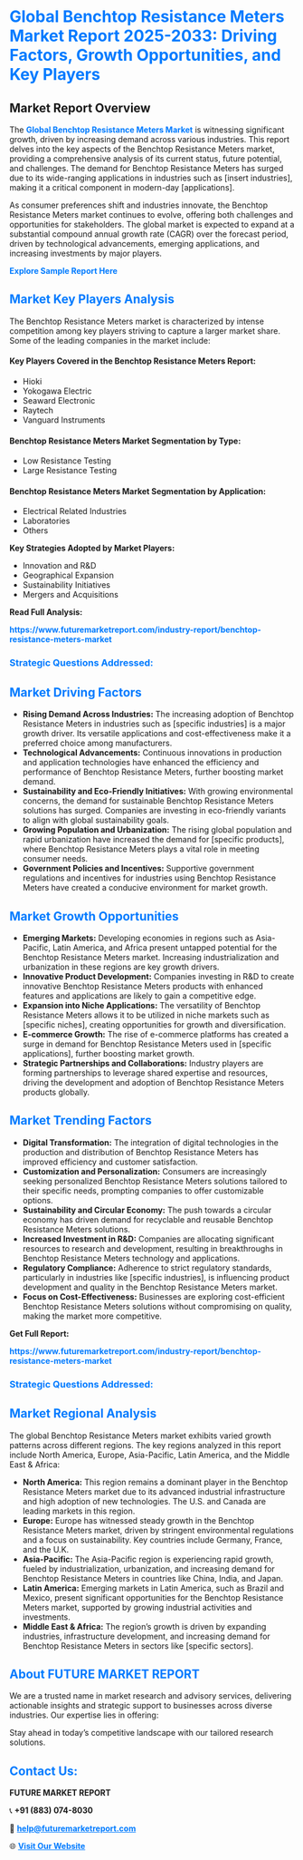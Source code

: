 <h1 style="color: #007BFF;">Global Benchtop Resistance Meters Market Report 2025-2033: Driving Factors, Growth Opportunities, and Key Players</h1>

<section id="overview">
<h2>Market Report Overview</h2>
<p>The <a href="https://www.futuremarketreport.com/industry-report/benchtop-resistance-meters-market" style="color: #007BFF; text-decoration: none;"><strong>Global Benchtop Resistance Meters Market</strong></a> is witnessing significant growth, driven by increasing demand across various industries. This report delves into the key aspects of the Benchtop Resistance Meters market, providing a comprehensive analysis of its current status, future potential, and challenges. The demand for Benchtop Resistance Meters has surged due to its wide-ranging applications in industries such as [insert industries], making it a critical component in modern-day [applications].</p>
<p>As consumer preferences shift and industries innovate, the Benchtop Resistance Meters market continues to evolve, offering both challenges and opportunities for stakeholders. The global market is expected to expand at a substantial compound annual growth rate (CAGR) over the forecast period, driven by technological advancements, emerging applications, and increasing investments by major players.</p>
</section>

<section id="overview">
<p><a href="https://www.futuremarketreport.com/request-sample/reportId=29324" style="color: #007BFF; text-decoration: none;"><strong>Explore Sample Report Here</strong></a></p>
</section>

<section id="key-players">
<h2 style="color: #007BFF;">Market Key Players Analysis</h2>
<p>The Benchtop Resistance Meters market is characterized by intense competition among key players striving to capture a larger market share. Some of the leading companies in the market include:</p>
<h4>Key Players Covered in the Benchtop Resistance Meters Report:</h4>
<ul><li>Hioki</li><li>Yokogawa Electric</li><li>Seaward Electronic</li><li>Raytech</li><li>Vanguard Instruments</li></ul>
<h4>Benchtop Resistance Meters Market Segmentation by Type:</h4>
<ul><li>Low Resistance Testing</li><li>Large Resistance Testing</li></ul>

<h4>Benchtop Resistance Meters Market Segmentation by Application:</h4>
<ul><li>Electrical Related Industries</li><li>Laboratories</li><li>Others</li></ul>
<p><strong>Key Strategies Adopted by Market Players:</strong></p>
<ul>
<li>Innovation and R&D</li>
<li>Geographical Expansion</li>
<li>Sustainability Initiatives</li>
<li>Mergers and Acquisitions</li>
</ul>
</section>

<section>
<p><strong>Read Full Analysis: </strong></p><a href="https://www.futuremarketreport.com/industry-report/benchtop-resistance-meters-market" style="color: #007BFF; text-decoration: none;"><strong>https://www.futuremarketreport.com/industry-report/benchtop-resistance-meters-market</strong></a>
<h3 style="color: #007BFF;">Strategic Questions Addressed:</h3>
</section>

<section id="driving-factors">
<h2 style="color: #007BFF;">Market Driving Factors</h2>
<ul>
<li><strong>Rising Demand Across Industries:</strong> The increasing adoption of Benchtop Resistance Meters in industries such as [specific industries] is a major growth driver. Its versatile applications and cost-effectiveness make it a preferred choice among manufacturers.</li>
<li><strong>Technological Advancements:</strong> Continuous innovations in production and application technologies have enhanced the efficiency and performance of Benchtop Resistance Meters, further boosting market demand.</li>
<li><strong>Sustainability and Eco-Friendly Initiatives:</strong> With growing environmental concerns, the demand for sustainable Benchtop Resistance Meters solutions has surged. Companies are investing in eco-friendly variants to align with global sustainability goals.</li>
<li><strong>Growing Population and Urbanization:</strong> The rising global population and rapid urbanization have increased the demand for [specific products], where Benchtop Resistance Meters plays a vital role in meeting consumer needs.</li>
<li><strong>Government Policies and Incentives:</strong> Supportive government regulations and incentives for industries using Benchtop Resistance Meters have created a conducive environment for market growth.</li>
</ul>
</section>

<section id="growth-opportunities">
<h2 style="color: #007BFF;">Market Growth Opportunities</h2>
<ul>
<li><strong>Emerging Markets:</strong> Developing economies in regions such as Asia-Pacific, Latin America, and Africa present untapped potential for the Benchtop Resistance Meters market. Increasing industrialization and urbanization in these regions are key growth drivers.</li>
<li><strong>Innovative Product Development:</strong> Companies investing in R&D to create innovative Benchtop Resistance Meters products with enhanced features and applications are likely to gain a competitive edge.</li>
<li><strong>Expansion into Niche Applications:</strong> The versatility of Benchtop Resistance Meters allows it to be utilized in niche markets such as [specific niches], creating opportunities for growth and diversification.</li>
<li><strong>E-commerce Growth:</strong> The rise of e-commerce platforms has created a surge in demand for Benchtop Resistance Meters used in [specific applications], further boosting market growth.</li>
<li><strong>Strategic Partnerships and Collaborations:</strong> Industry players are forming partnerships to leverage shared expertise and resources, driving the development and adoption of Benchtop Resistance Meters products globally.</li>
</ul>
</section>

<section id="trending-factors">
<h2 style="color: #007BFF;">Market Trending Factors</h2>
<ul>
<li><strong>Digital Transformation:</strong> The integration of digital technologies in the production and distribution of Benchtop Resistance Meters has improved efficiency and customer satisfaction.</li>
<li><strong>Customization and Personalization:</strong> Consumers are increasingly seeking personalized Benchtop Resistance Meters solutions tailored to their specific needs, prompting companies to offer customizable options.</li>
<li><strong>Sustainability and Circular Economy:</strong> The push towards a circular economy has driven demand for recyclable and reusable Benchtop Resistance Meters solutions.</li>
<li><strong>Increased Investment in R&D:</strong> Companies are allocating significant resources to research and development, resulting in breakthroughs in Benchtop Resistance Meters technology and applications.</li>
<li><strong>Regulatory Compliance:</strong> Adherence to strict regulatory standards, particularly in industries like [specific industries], is influencing product development and quality in the Benchtop Resistance Meters market.</li>
<li><strong>Focus on Cost-Effectiveness:</strong> Businesses are exploring cost-efficient Benchtop Resistance Meters solutions without compromising on quality, making the market more competitive.</li>
</ul>
</section>

<section>
<p><strong>Get Full Report: </strong></p><a href="https://www.futuremarketreport.com/industry-report/benchtop-resistance-meters-market" style="color: #007BFF; text-decoration: none;"><strong>https://www.futuremarketreport.com/industry-report/benchtop-resistance-meters-market</strong></a>
<h3 style="color: #007BFF;">Strategic Questions Addressed:</h3>
</section>


<section id="regional-analysis">
<h2 style="color: #007BFF;">Market Regional Analysis</h2>
<p>The global Benchtop Resistance Meters market exhibits varied growth patterns across different regions. The key regions analyzed in this report include North America, Europe, Asia-Pacific, Latin America, and the Middle East & Africa:</p>
<ul>
<li><strong>North America:</strong> This region remains a dominant player in the Benchtop Resistance Meters market due to its advanced industrial infrastructure and high adoption of new technologies. The U.S. and Canada are leading markets in this region.</li>
<li><strong>Europe:</strong> Europe has witnessed steady growth in the Benchtop Resistance Meters market, driven by stringent environmental regulations and a focus on sustainability. Key countries include Germany, France, and the U.K.</li>
<li><strong>Asia-Pacific:</strong> The Asia-Pacific region is experiencing rapid growth, fueled by industrialization, urbanization, and increasing demand for Benchtop Resistance Meters in countries like China, India, and Japan.</li>
<li><strong>Latin America:</strong> Emerging markets in Latin America, such as Brazil and Mexico, present significant opportunities for the Benchtop Resistance Meters market, supported by growing industrial activities and investments.</li>
<li><strong>Middle East & Africa:</strong> The region’s growth is driven by expanding industries, infrastructure development, and increasing demand for Benchtop Resistance Meters in sectors like [specific sectors].</li>
</ul>
</section>

<footer>
<h2 style="color: #007BFF;">About FUTURE MARKET REPORT</h2>
<p>We are a trusted name in market research and advisory services, delivering actionable insights and strategic support to businesses across diverse industries. Our expertise lies in offering:</p>

<p>Stay ahead in today’s competitive landscape with our tailored research solutions.</p>

<h2 style="color: #007BFF;">Contact Us:</h2>
<p><strong>FUTURE MARKET REPORT</strong></p>
<p>📞 <strong>+91 (883) 074-8030</strong></p>
<p>📧 <strong><a href="mailto:help@futuremarketreport.com" style="color: #007BFF;">help@futuremarketreport.com</a></strong></p>
<p>🌐 <strong><a href="https://www.futuremarketreport.com/" style="color: #007BFF;">Visit Our Website</a></strong></p>
</footer>